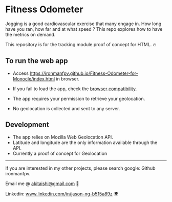 # Fitness Odometer
Jogging is a good cardiovascular exercise that many engage in. How long have you ran, how far and at what speed ? This repo explores how to have the metrics on demand.

This repository is for the tracking module proof of concept for HTML. 🔥

## To run the web app

- Access https://ironmanfpv.github.io/Fitness-Odometer-for-Monocle/index.html in browser.
- If you fail to load the app, check the [browser compatibility](https://developer.mozilla.org/en-US/docs/Web/API/Geolocation_API#browser_compatibility).

- The app requires your permission to retrieve your geolocation.
- No geolocation is collected and sent to any server.

## Development

- The app relies on Mozilla Web Geolocation API.
- Latitude and longitude are the only information available through the API.
- Currently a proof of concept for Geolocation

---

If you are interested in my other projects, please search google: Github ironmanfpv. 

Email me @ akitaishi@gmail.com 👋

Linkedin: www.linkedin.com/in/jason-ng-b515a89z  🌍

